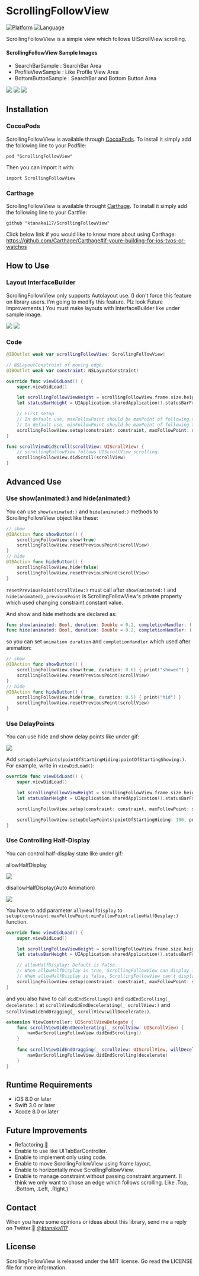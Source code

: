 # ScrollingFollowView

[![Platform](http://img.shields.io/badge/platform-ios-blue.svg?style=flat
)](https://developer.apple.com/iphone/index.action)
[![Language](http://img.shields.io/badge/language-swift-brightgreen.svg?style=flat
)](https://developer.apple.com/swift)

ScrollingFollowView is a simple view which follows UIScrollView scrolling.

#### ScrollingFollowView Sample Images
- SearchBarSample    : SearchBar Area
- ProfileViewSample  : Like Profile View Area
- BottomButtonSample : SearchBar and Bottom Button Area

![](./SampleImage/SearchBarSample.gif)
![](./SampleImage/ProfileViewSample.gif)
![](./SampleImage/BottomButtonSample.gif)

## Installation
### CocoaPods
ScrollingFollowView is available through [CocoaPods](http://cocoapods.org). To install it simply add the following line to your Podfile:

```
pod "ScrollingFollowView"
```

Then you can import it with:

```
import ScrollingFollowView
```

### Carthage
ScrollingFollowView is available throught [Carthage](https://github.com/Carthage/Carthage). To install it simply add the following line to your Cartfile:

```
github "ktanaka117/ScrollingFollowView"
```

Click below link if you would like to know more about using Carthage: https://github.com/Carthage/Carthage#if-youre-building-for-ios-tvos-or-watchos

## How to Use
### Layout InterfaceBuilder
ScrollingFollowView only supports Autolayout use. 
(I don't force this feature on library users. I'm going to modify this feature. Plz look Future Improvements.)
You must make layouts with InterfaceBuilder like under sample image.

![](./SampleImage/HowToUse.png)
![](./SampleImage/module.jpg)

### Code
```swift
@IBOutlet weak var scrollingFollowView: ScrollingFollowView!

// NSLayoutConstraint of moving edge.
@IBOutlet weak var constraint: NSLayoutConstraint!

override func viewDidLoad() {
    super.viewDidLoad()

    let scrollingFollowViewHeight = scrollingFollowView.frame.size.height
    let statusBarHeight = UIApplication.sharedApplication().statusBarFrame.size.height

    // First setup
    // In default use, maxFollowPoint should be maxPoint of following to scroll DOWN.
    // In default use, minFollowPoint should be maxPoint of following to scroll UP.
    scrollingFollowView.setup(constraint: constraint, maxFollowPoint: scrollingFollowViewHeight + statusBarHeight, minFollowPoint: 0)
}
```

```swift
func scrollViewDidScroll(scrollView: UIScrollView) {
	// scrollingFollowView follows UIScrollView scrolling.
    scrollingFollowView.didScroll(scrollView)
}
```

## Advanced Use
### Use show(animated:) and hide(animated:)
You can use `show(animated:)` and `hide(animated:)` methods to ScrollingFollowView object like these:

```swift
// show
@IBAction func showButton() {
	scrollingFollowView.show(true)
	scrollingFollowView.resetPreviousPoint(scrollView)
}
// hide
@IBAction func hideButton() {
	scrollingFollowView.hide(false)
	scrollingFollowView.resetPreviousPoint(scrollView)
}
```

`resetPreviousPoint(scrollView:)` must call after `show(animated:)` and `hide(animated)`, `previousPoint` is ScrollingFollowView's private property which used changing constraint.constant value.

And show and hide methods are declared as:
```swift
func show(animated: Bool, duration: Double = 0.2, completionHandler: (()->())? = nil)
func hide(animated: Bool, duration: Double = 0.2, completionHandler: (()->())? = nil)
```

so you can set `animation duration` and `completionHandler` which used after animation:

```swift
// show
@IBAction func showButton() {
	scrollingFollowView.show(true, duration: 0.6) { print("showed") }
	scrollingFollowView.resetPreviousPoint(scrollView)
}
// hide
@IBAction func hideButton() {
	scrollingFollowView.hide(true, duration: 0.5) { print("hid") }
	scrollingFollowView.resetPreviousPoint(scrollView)
}
```

### Use DelayPoints
You can use hide and show delay points like under gif:

![](./SampleImage/DelaySample.gif)

Add `setupDelayPoints(pointOfStartingHiding:pointOfStartingShowing:)`.
For example, write in `viewDidLoad()`:

```swift
override func viewDidLoad() {
    super.viewDidLoad()

    let scrollingFollowViewHeight = scrollingFollowView.frame.size.height
    let statusBarHeight = UIApplication.sharedApplication().statusBarFrame.size.height

    scrollingFollowView.setup(constraint: constraint, maxFollowPoint: scrollingFollowViewHeight + statusBarHeight, minFollowPoint: 0)

    scrollingFollowView.setupDelayPoints(pointOfStartingHiding: 100, pointOfStartingShowing: 50)
}
```

### Use Controlling Half-Display

You can control half-display state like under gif:

allowHalfDisplay

![](./SampleImage/allowHalfDisplay.gif)

disallowHalfDisplay(Auto Animation)

![](./SampleImage/disallowHalfDisplay.gif)

You have to add parameter `allowHalfDisplay` to `setup(constraint:maxFollowPoint:minFollowPoint:allowHalfDesplay:)` function.

```swift
override func viewDidLoad() {
    super.viewDidLoad()

    let scrollingFollowViewHeight = scrollingFollowView.frame.size.height
    let statusBarHeight = UIApplication.sharedApplication().statusBarFrame.size.height

    // allowHalfDisplay: Default is false.
    // When allowHalfDisplay is true, ScrollingFollowView can display following scrolling state.
    // When allowHalfDisplay is false, ScrollingFollowView can't display following scrolling state. (If ScrollingFollowView is half-display state, it automatically animates.)
    scrollingFollowView.setup(constraint: constraint, maxFollowPoint: scrollingFollowViewHeight + statusBarHeight, minFollowPoint: 0, allowHalfDisplay: true)
}
```

and you also have to call `didEndScrolling()` and `didEndScrolling(_ decelerate:)` at `scrollViewDidEndDecelerating(_ scrollView:)` and `scrollViewDidEndDragging(_ scrollView:willDecelerate:)`.

```swift
extension ViewController: UIScrollViewDelegate {
    func scrollViewDidEndDecelerating(_ scrollView: UIScrollView) {
        navBarScrollingFollowView.didEndScrolling()
    }
    
    func scrollViewDidEndDragging(_ scrollView: UIScrollView, willDecelerate decelerate: Bool) {
        navBarScrollingFollowView.didEndScrolling(decelerate)
    }
}
```

## Runtime Requirements

- iOS 8.0 or later
- Swift 3.0 or later
- Xcode 8.0 or later

## Future Improvements
- Refactoring.💪
- Enable to use like UITabBarController.
- Enable to implement only using code.
- Enable to move ScrollingFollowView using frame layout.
- Enable to horizontally move ScrollingFollowView.
- Enable to manage constraint without passing constraint argument. (I think we only want to chose an edge which follows scrolling. Like .Top, .Bottom, .Left, .Right.)

## Contact
When you have some opinions or ideas about this library, send me a reply on Twitter.🍣
[@ktanaka117](https://twitter.com/ktanaka117)

## License
ScrollingFollowView is released under the MIT license. Go read the LICENSE file for more information.
